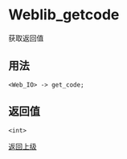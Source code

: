 # Weblib_getcode

获取返回值

## 用法

```
<Web_IO> -> get_code;
```

## 返回值

```<int>```

[返回上级](../index.md)